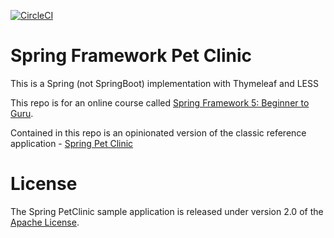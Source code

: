 [![CircleCI](https://circleci.com/gh/kawgh1/sfg-pet-clinic.svg?style=svg)](https://circleci.com/gh/kawgh1/sfg-pet-clinic)

# Spring Framework Pet Clinic

This is a Spring (not SpringBoot) implementation with Thymeleaf and LESS


This repo is for an online course called [Spring Framework 5: Beginner to Guru](https://www.udemy.com/spring-framework-5-beginner-to-guru/?couponCode=GITHUB_SFGPETCLINIC).

Contained in this repo is an opinionated version of the classic reference application - [Spring Pet Clinic](https://github.com/spring-projects/spring-petclinic)



# License

The Spring PetClinic sample application is released under version 2.0 of the [Apache License](http://www.apache.org/licenses/LICENSE-2.0).
